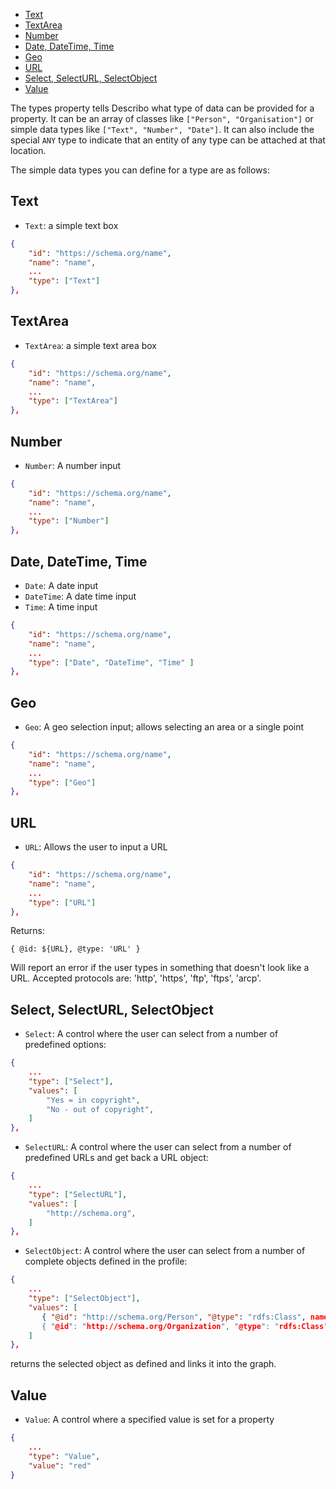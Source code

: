 -   [Text](#text)
-   [TextArea](#textarea)
-   [Number](#number)
-   [Date, DateTime, Time](#date-datetime-time)
-   [Geo](#geo)
-   [URL](#url)
-   [Select, SelectURL, SelectObject](#select-selecturl-selectobject)
-   [Value](#value)

The types property tells Describo what type of data can be provided for a property. It can be an
array of classes like `["Person", "Organisation"]` or simple data types like
`["Text", "Number", "Date"]`. It can also include the special `ANY` type to indicate that an entity
of any type can be attached at that location.

The simple data types you can define for a type are as follows:

## Text

-   `Text`: a simple text box

```JSON
{
    "id": "https://schema.org/name",
    "name": "name",
    ...
    "type": ["Text"]
},
```

## TextArea

-   `TextArea`: a simple text area box

```JSON
{
    "id": "https://schema.org/name",
    "name": "name",
    ...
    "type": ["TextArea"]
},
```

## Number

-   `Number`: A number input

```JSON
{
    "id": "https://schema.org/name",
    "name": "name",
    ...
    "type": ["Number"]
},
```

## Date, DateTime, Time

-   `Date`: A date input
-   `DateTime`: A date time input
-   `Time`: A time input

```JSON
{
    "id": "https://schema.org/name",
    "name": "name",
    ...
    "type": ["Date", "DateTime", "Time" ]
},
```

## Geo

-   `Geo`: A geo selection input; allows selecting an area or a single point

```JSON
{
    "id": "https://schema.org/name",
    "name": "name",
    ...
    "type": ["Geo"]
},
```

## URL

-   `URL`: Allows the user to input a URL

```JSON
{
    "id": "https://schema.org/name",
    "name": "name",
    ...
    "type": ["URL"]
},
```

Returns:

```
{ @id: ${URL}, @type: 'URL' }
```

Will report an error if the user types in something that doesn't look like a URL. Accepted protocols
are: 'http', 'https', 'ftp', 'ftps', 'arcp'.

## Select, SelectURL, SelectObject

-   `Select`: A control where the user can select from a number of predefined options:

```JSON
{
    ...
    "type": ["Select"],
    "values": [
        "Yes = in copyright",
        "No - out of copyright",
    ]
},
```

-   `SelectURL`: A control where the user can select from a number of predefined URLs and get back a
    URL object:

```JSON
{
    ...
    "type": ["SelectURL"],
    "values": [
        "http://schema.org",
    ]
},
```

-   `SelectObject`: A control where the user can select from a number of complete objects defined in
    the profile:

```JSON
{
    ...
    "type": ["SelectObject"],
    "values": [
       { "@id": "http://schema.org/Person", "@type": "rdfs:Class", name: 'Person', description: 'It's people!" },
       { "@id": "http://schema.org/Organization", "@type": "rdfs:Class", name: 'Organization', description: 'It's not people!" },
    ]
},
```

returns the selected object as defined and links it into the graph.

## Value

-   `Value`: A control where a specified value is set for a property

```JSON
{
    ...
    "type": "Value",
    "value": "red"
}
```
